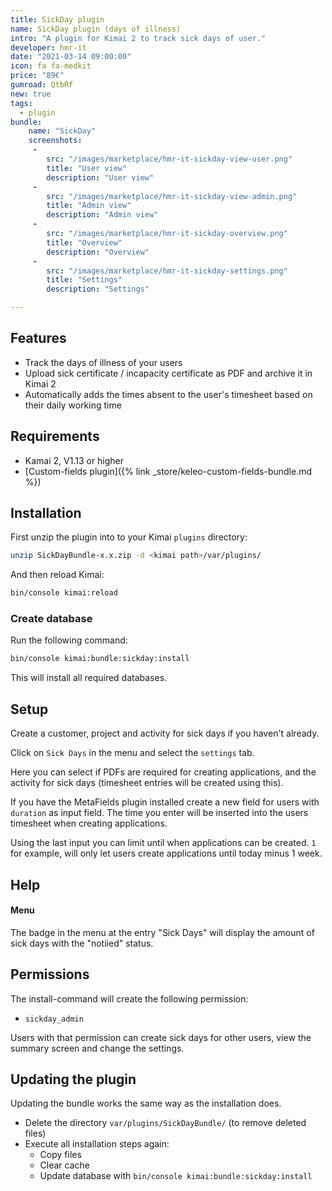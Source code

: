 ```yaml
---
title: SickDay plugin
name: SickDay plugin (days of illness)
intro: "A plugin for Kimai 2 to track sick days of user."
developer: hmr-it
date: "2021-03-14 09:00:00"
icon: fa fa-medkit
price: "89€"
gumroad: QtbRf
new: true
tags:
  - plugin
bundle:
    name: "SickDay"
    screenshots:
     - 
        src: "/images/marketplace/hmr-it-sickday-view-user.png"
        title: "User view" 
        description: "User view"
     -
        src: "/images/marketplace/hmr-it-sickday-view-admin.png"
        title: "Admin view"
        description: "Admin view"
     -
        src: "/images/marketplace/hmr-it-sickday-overview.png"
        title: "Overview"
        description: "Overview"
     - 
        src: "/images/marketplace/hmr-it-sickday-settings.png"
        title: "Settings"
        description: "Settings"

---
```


## Features

- Track the days of illness of your users
- Upload sick certificate / incapacity certificate as PDF and archive it in Kimai 2
- Automatically adds the times absent to the user's timesheet based on their daily working time

## Requirements
- Kamai 2, V1.13 or higher
- [Custom-fields plugin]({% link _store/keleo-custom-fields-bundle.md %})

## Installation

First unzip the plugin into to your Kimai `plugins` directory:

```bash
unzip SickDayBundle-x.x.zip -d <kimai path>/var/plugins/
```

And then reload Kimai:

```bash
bin/console kimai:reload
```

### Create database

Run the following command:

```bash
bin/console kimai:bundle:sickday:install
```

This will install all required databases.

## Setup
Create a customer, project and activity for sick days if you haven't already.

Click on `Sick Days` in the menu and select the `settings` tab.

Here you can select if PDFs are required for creating applications, and the activity for sick days (timesheet entries will be created using this).

If you have the MetaFields plugin installed create a new field for users with `duration` as input field. The time you enter will be inserted into the users timesheet when creating applications.

Using the last input you can limit until when applications can be created. `1` for example, will only let users create applications until today minus 1 week.


## Help
#### Menu
The badge in the menu at the entry "Sick Days" will display the amount of sick days with the "notiied" status.

## Permissions
The install-command will create the following permission:
- `sickday_admin`

Users with that permission can create sick days for other users, view the summary screen and change the settings.


## Updating the plugin

Updating the bundle works the same way as the installation does.

- Delete the directory `var/plugins/SickDayBundle/` (to remove deleted files)
- Execute all installation steps again:
    - Copy files
    - Clear cache
    - Update database with `bin/console kimai:bundle:sickday:install` 
